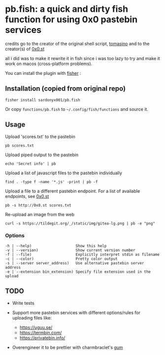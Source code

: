 # pb.fish: a quick and dirty fish function for using 0x0 pastebin services

credits go to the creator of the original shell script, [tomasino](https://tildegit.org/tomasino/pb) and to the creator(s) of [0x0.st](https://github.com/mia-0/0x0)

all i did was to make it rewrite it in fish since i was too lazy to try and make it work on macos (cross-platform problems).

You can install the plugin with [fisher](https://github.com/jorgebucaran/fisher) :

## Installation (copied from original repo)

```shell
fisher install sardonyx001/pb.fish
```

Or copy `functions/pb.fish` to `~/.config/fish/functions` and source it.

## Usage

Upload 'scores.txt' to the pastebin

```shell
pb scores.txt
```

Upload piped output to the pastebin

```shell
echo 'Secret info' | pb
```

Upload a list of javascript files to the pastebin individually

```shell
find . -type f -name '*.js' -print | pb -f
```

Upload a file to a different pastebin endpoint. For a list of available endpoints, see [0x0.st](https://0x0.st)

```shell
pb -s http://0x0.st scores.txt
```

Re-upload an image from the web

```shell
curl -s https://tildegit.org/_/static/img/gitea-lg.png | pb -e "png"
```

### Options

```shell
-h | --help)                    Show this help
-v | --version)                 Show current version number
-f | --file)                    Explicitly interpret stdin as filename
-c | --color)                   Pretty color output
-s | --server server_address)   Use alternative pastebin server address
-e | --extension bin_extension) Specify file extension used in the upload
```

## TODO
- Write tests
- Support more pastebin services with different options/rules for uploading files like:

  - https://uguu.se/
  - https://termbin.com/
  - https://privatebin.info/

- Overengineer it to be prettier with charmbraclet's [gum](https://github.com/charmbracelet/gum)
